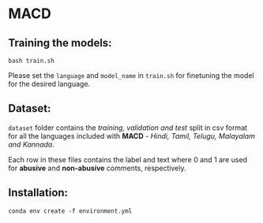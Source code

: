 # MACD

## Training the models:

```
bash train.sh
```
Please set the ```language``` and ```model_name``` in ```train.sh``` for finetuning the model for the desired language.

## Dataset:

```dataset``` folder contains the <em>training, validation and test</em> split in csv format for all the languages 
included with <strong>MACD</strong> - <em>Hindi, Tamil, Telugu, Malayalam and Kannada</em>.

Each row in these files contains the label and text where 0 and 1 are used for <strong>abusive</strong> and <strong>non-abusive</strong> comments, respectively.


## Installation:

```
conda env create -f environment.yml
```

